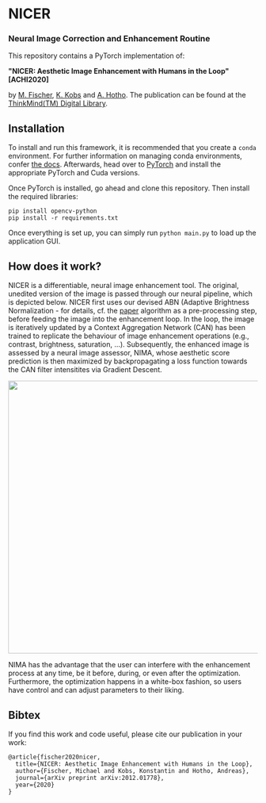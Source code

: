 # NICER 
### Neural Image Correction and Enhancement Routine

This repository contains a PyTorch implementation of: 

**"NICER: Aesthetic Image Enhancement with Humans in the Loop" [ACHI2020]**


by [M. Fischer](https://github.com/mr-Mojo), [K. Kobs](http://www.dmir.uni-wuerzburg.de/staff/kobs/) and [A. Hotho](http://www.dmir.uni-wuerzburg.de/staff/hotho/). 
The publication can be found at the [ThinkMind(TM) Digital Library](https://www.thinkmind.org/index.php?view=article&articleid=achi_2020_5_390_20186). 


## Installation

To install and run this framework, it is recommended that you create a `conda` environment. For further information on managing conda environments, confer 
[the docs](https://docs.conda.io/projects/conda/en/latest/user-guide/tasks/manage-environments.html). 
Afterwards, head over to [PyTorch](https://pytorch.org/get-started/locally) and install the appropriate PyTorch and Cuda versions. 

Once PyTorch is installed, go ahead and clone this repository. Then install the required libraries:

`pip install opencv-python` \
`pip install -r requirements.txt`

Once everything is set up, you can simply run `python main.py` to load up the application GUI. 

## How does it work? 

NICER is a differentiable, neural image enhancement tool. The original, unedited version of the image is passed through our neural pipeline, which is depicted below. NICER first uses our devised ABN (Adaptive Brightness Normalization - for details, cf. the [paper](https://www.thinkmind.org/index.php?view=article&articleid=achi_2020_5_390_20186) algorithm as a pre-processing step, before feeding the image into the enhancement loop. In the loop, the image is iteratively updated by a Context Aggregation Network (CAN) has been trained to replicate the behaviour of image enhancement operations (e.g., contrast, brightness, saturation, ...). Subsequently, the enhanced image is assessed by a neural image assessor, NIMA, whose aesthetic score prediction is then maximized by backpropagating a loss function towards the CAN filter intensitites via Gradient Descent. 

<p align="center">
  <img src="https://github.com/mr-Mojo/NICER/blob/master/imgs/fullpipe.png" width="800" height="550">
</p>
NIMA has the advantage that the user can interfere with the enhancement process at any time, be it before, during, or even after the optimization. Furthermore, the optimization happens in a white-box fashion, so users have control and can adjust parameters to their liking. 

## Bibtex 

If you find this work and code useful, please cite our publication in your work: 

```
@article{fischer2020nicer,
  title={NICER: Aesthetic Image Enhancement with Humans in the Loop},
  author={Fischer, Michael and Kobs, Konstantin and Hotho, Andreas},
  journal={arXiv preprint arXiv:2012.01778}, 
  year={2020}
}
```
